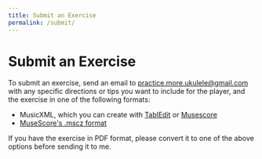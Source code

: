 ```yaml
---
title: Submit an Exercise
permalink: /submit/
---
```


# Submit an Exercise

To submit an exercise, send an email to practice.more.ukulele@gmail.com with any specific directions or tips you want to include for the player, and the exercise in one of the following formats:

- MusicXML, which you can create with [TablEdit](http://www.tabledit.com/) or [Musescore](https://www.musescore.com)
- [MuseScore's .mscz format](https://www.musescore.com)

If you have the exercise in PDF format, please convert it to one of the above options before sending it to me.